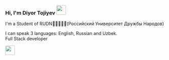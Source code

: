 ### Hi, I'm Diyor Tojiyev <img src="https://media.giphy.com/media/hvRJCLFzcasrR4ia7z/giphy.gif" width="30px">
 
 I'm a Student of RUDN📖👨‍💻👨‍🎓(Российский Университет Дружбы Народов)<br/>
 
I can speak 3 languages: English, Russian and Uzbek. <br/>
Full Stack developer

<a href="https://t.me/DiyorTojiyev">
<img src="https://www.google.com/imgres?imgurl=https%3A%2F%2Fi.postimg.cc%2FGrYpctcf%2FTelegram-logo.png&imgrefurl=https%3A%2F%2Fpostimg.cc%2FbdB4NfTd&tbnid=KxfiKmerYKLPNM&vet=12ahUKEwi-ivPy09L3AhVSmMMKHU3eB38QMygFegUIARDQAQ..i&docid=_Xxbz7bEpHq1DM&w=3840&h=2400&q=telegram%20logo%20picture&ved=2ahUKEwi-ivPy09L3AhVSmMMKHU3eB38QMygFegUIARDQAQ" width="30px">
</a>
